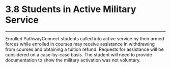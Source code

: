 
3\.8 Students in Active Military Service
========================================




---






Enrolled PathwayConnect students called into active service by their armed forces while enrolled in courses may receive assistance in withdrawing from courses and obtaining a tuition refund. Requests for assistance will be considered on a case\-by\-case basis. The student will need to provide documentation to show the military activation was not voluntary.







